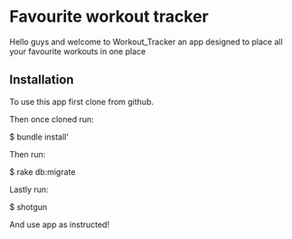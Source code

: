 # Favourite workout tracker
Hello guys and welcome to Workout_Tracker an app designed to place all your favourite workouts in one place

## Installation

To use this app first clone from github.

Then once cloned run:

 $ bundle install'

Then run:

$ rake db:migrate 

Lastly run:

$ shotgun

And use app as instructed!
